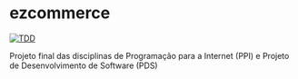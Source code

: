# ezcommerce
[![TDD](https://github.com/isaacmsl/ezcommerce/actions/workflows/tdd.yml/badge.svg)](https://github.com/isaacmsl/ezcommerce/actions/workflows/tdd.yml)

Projeto final das disciplinas de Programação para a Internet (PPI) e Projeto de Desenvolvimento de Software (PDS)


